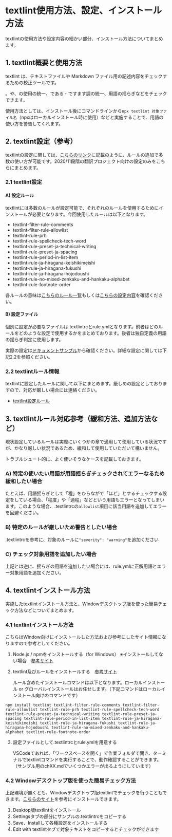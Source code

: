 # textlint使用方法、設定、インストール方法

textlintの使用方法や設定内容の細かい部分、インストール方法についてまとめます。

## 1. textlint概要と使用方法

textlint は、テキストファイルや Markdown ファイル用の記述内容をチェックするための校正ツールです。

。や、の使用の統一、である・ですます調の統一、用語の揺らぎなどをチェックできます。

使用方法としては、インストール後にコマンドラインから`npx textlint 対象ファイル名`（npxはローカルインストール時に使用）などと実施することで、用語の使い方を警告してくれます。


## 2. textlint設定（参考）

textlintの設定に関しては、[こちらのリンク](https://github.com/textlint/textlint/wiki/Collection-of-textlint-rule)に記載のように、ルールの追加で多数の使い方が可能です。2020/11段階の翻訳プロジェクト向けの設定のみをこちらにまとめます。

### 2.1 textlint設定

#### A) 設定ルール

textlintには多数のルールが設定可能で、それぞれのルールを使用するためにインストールが必要となります。今回使用したルールは以下となります。

- textlint-filter-rule-comments
- textlint-filter-rule-allowlist
- textlint-rule-prh
- textlint-rule-spellcheck-tech-word
- textlint-rule-preset-ja-technical-writing
- textlint-rule-preset-ja-spacing
- textlint-rule-period-in-list-item
- textlint-rule-ja-hiragana-keishikimeishi
- textlint-rule-ja-hiragana-fukushi
- textlint-rule-ja-hiragana-hojodoushi
- textlint-rule-no-mixed-zenkaku-and-hankaku-alphabet
- textlint-rule-footnote-order

各ルールの意味は[こちらのルール一覧](https://github.com/textlint/textlint/wiki/Collection-of-textlint-rule)もしくは[こちらの設定内容](./textlint_rule.md)を確認ください。


#### B) 設定ファイル

個別に設定が必要なファイルは.textlintrcとrule.ymlとなります。前者はどのルールをどのような設定で使用するかをまとめております。後者は独自定義の用語の揺らぎ判定に使用します。

実際の設定は[ドキュメントサンプル](../doc_sample/README.md)から確認ください。詳細な設定に関しては下記2.2を参照ください。

### 2.2 textlintルール情報

textlintに設定したルールに関して以下にまとめます。厳しめの設定としておりますので、対応が厳しい場合には連絡ください。

- [textlint設定ルール](./textlint_rule.md)


## 3. textlintルール対応参考（緩和方法、追加方法など）

現状設定しているルールは実際にいくつかの章で適用して使用している状況ですが、かなり厳しい状況であるため、緩和して使用していただいて構いません。

トラブルシュート的に、よく使いそうなケースを記載しておきます。

### A) 特定の使いたい用語が用語揺らぎチェックされてエラーなるため緩和したい場合

たとえば、用語揺らぎとして「程」をひらながで「ほど」とするチェックする設定をしている場合、「程度」や「過程」などという用語もエラーとなってしまいます。このような場合、.textlintrcの`allowlist`項目に該当用語を追加してエラーを回避ください。

### B) 特定のルールが厳しいため警告としたい場合

.textlintrcを参考に、対象のルールに`"severity": "warning"`を追加ください

### C) チェック対象用語を追加したい場合

上記とは逆に、揺らぎの用語を追加したい場合には、rule.ymlに正解用語とエラー対象用語を追加ください。


## 4. textlintインストール方法

実施したtextlintインストール方法と、Windowデスクトップ版を使った簡易チェック方法などについてまとめます。

### 4.1 textlintインストール方法

こちらはWindow向けにインストールした方法および参考にしたサイト情報になりますので参考としてください。

1. Node.js / npmをインストールする（for Windows） ※インストールしてない場合　[参考サイト](https://qiita.com/taiponrock/items/9001ae194571feb63a5e)
2. textlint及びルールをインストールする　[参考サイト](https://mk-55.hatenablog.com/entry/2018/03/24/004339)

    ルール含めたインストールコマンドは以下となります。ローカルインストール or グローバルインストールはお任せします。（下記コマンドはローカルインストール向けのコマンドです）

```
npm install textlint textlint-filter-rule-comments textlint-filter-rule-allowlist textlint-rule-prh textlint-rule-spellcheck-tech-word textlint-rule-preset-ja-technical-writing textlint-rule-preset-ja-spacing textlint-rule-period-in-list-item textlint-rule-ja-hiragana-keishikimeishi textlint-rule-ja-hiragana-fukushi textlint-rule-ja-hiragana-hojodoushi textlint-rule-no-mixed-zenkaku-and-hankaku-alphabet textlint-rule-footnote-order
```

3. 設定ファイルとして.textlintrcとrule.ymlを用意する

    VSCodeであれば、「ワークスペースを開く」で作業フォルダで開き、ターミナルでtextlintコマンドを実行することで、動作確認することができます。（サンプル用のchXX.mdでいくつかエラーが出るようにしています）


### 4.2 Windowデスクトップ版を使った簡易チェック方法

上記環境が無くとも、Windowデスクトップ版textlintでチェックを行うこともできます。[こちらのサイト](https://fluowrite.com/345)を参考にインストールできます。

1. Desktop版textlintをインストール
2. Settingsタブの部分にサンプルの.textlintrcをコピーする
3. Save、Installして各種設定をインストールする
4. Edit with textlintタブで対象テキストをコピーするとチェックができます
